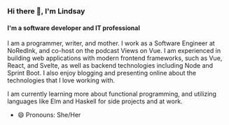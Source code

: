 ### Hi there 👋, I'm Lindsay

#### I'm a software developer and IT professional

I am a programmer, writer, and mother. I work as a Software Engineer at NoRedInk, and co-host on the podcast Views on Vue. I am experienced in building web applications with modern frontend frameworks, such as Vue, React, and Svelte, as well as backend technologies including Node and Sprint Boot. I also enjoy blogging and presenting online about the technologies that I love working with. 

I am currently learning more about functional programming, and utilizing languages like Elm and Haskell for side projects and at work.

- 😄 Pronouns: She/Her
